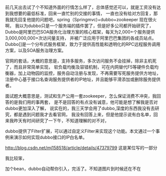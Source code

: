 前几天出去试了个不知道外面的行情怎么样了，总体感觉还可以，就是工资没有达到我想要的最低标准，回来一直忙别的交接的事情，
一直也没有给对方回复，那我就先回复他提的问题吧，spring（Springmvc)+dubbo+zookeeper  现在很火啊，
我以为dubbo只是一个服务端的插件罢了，但是好多公司都开始研究了，
Dubbo是阿里巴巴SOA服务化治理方案的核心框架，每天为2,000+个服务提供3,000,000,000+次访问量支持，
并被广泛应用于阿里巴巴集团的各成员站点。
Dubbo[]是一个分布式服务框架，致力于提供高性能和透明化的RPC远程服务调用方案，以及SOA服务治理方案。



官网的套话，大概的意思是，支持多服务，多次访问服务不会挂掉，除非主机死了，而且非常简单实现，
软负载均衡及容错机制，可在内网替代F5等硬件负载均衡器，加上动物园的监控，服务自动注册与发现，不再需要写死服务提供方地址，注册中心基于接口名查询服务提供者的IP地址，并且能够平滑添加或删除服务提供者。

面试题大概意思是，测试和生产公用一套zookeeper，怎么保证消费不冲突，我回答的是我们用的事两套，
是不是回答的有点没有诚意，他可能是想了解我是否对dubbo更加深入了解，
说实在的，我三天学会用了dubbo,深度的东西我没有去研究，都是遇到问题我才去看官网，
我没有回答上来，但是他提示说有白名单，回来我昨天有时间研究了一下午，不知道理解的对不对，



dubbo提供了Filter扩展，可以通过自定义Filter来实现这个功能。本文通过一个事例来演示如何实现dubbo接口的IP白名单。

http://blog.csdn.net/mj158518/article/details/47379799 这是某位写的一部分

我比较笨，

加个bean，dubbo自动帮你引入，完活了。不知道图片到时候还在不在